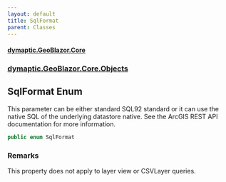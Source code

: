 ```yaml
---
layout: default
title: SqlFormat
parent: Classes
---
```

#### [dymaptic.GeoBlazor.Core](index.html 'index')
### [dymaptic.GeoBlazor.Core.Objects](index.html#dymaptic.GeoBlazor.Core.Objects 'dymaptic.GeoBlazor.Core.Objects')

## SqlFormat Enum

This parameter can be either standard SQL92 standard or it can use the native SQL of the underlying datastore native. See the ArcGIS REST API documentation for more information.

```csharp
public enum SqlFormat
```

### Remarks
This property does not apply to layer view or CSVLayer queries.
